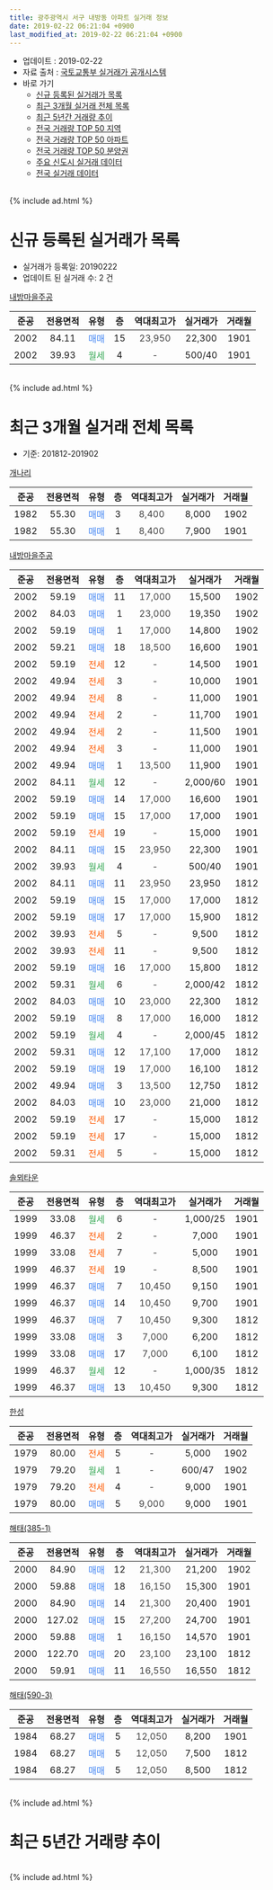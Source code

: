 ```yaml
---
title: 광주광역시 서구 내방동 아파트 실거래 정보
date: 2019-02-22 06:21:04 +0900
last_modified_at: 2019-02-22 06:21:04 +0900
---
```


* 업데이트 : 2019-02-22
* 자료 출처 : [국토교통부 실거래가 공개시스템](http://rt.molit.go.kr)
* 바로 가기
    * [신규 등록된 실거래가 목록](#신규-등록된-실거래가-목록)
    * [최근 3개월 실거래 전체 목록](#최근-3개월-실거래-전체-목록)
    * [최근 5년간 거래량 추이](#최근-5년간-거래량-추이)
    * [전국 거래량 TOP 50 지역](https://inasie.github.io/apt-trade-info/최근-3개월-전국에서-가장-거래가-많이-발생한-지역)
    * [전국 거래량 TOP 50 아파트](https://inasie.github.io/apt-trade-info/최근-3개월-전국에서-가장-거래가-많이-발생한-아파트)
    * [전국 거래량 TOP 50 분양권](https://inasie.github.io/apt-trade-info/최근-3개월-전국에서-가장-거래가-많이-발생한-분양권)
    * [주요 신도시 실거래 데이터](https://inasie.github.io/apt-trade-info/주요-신도시)
    * [전국 실거래 데이터](https://inasie.github.io/apt-trade-info/전국)
<br>
{% include ad.html %}
<br>

# 신규 등록된 실거래가 목록
* 실거래가 등록일: 20190222
* 업데이트 된 실거래 수: 2 건


[내방마을주공](https://search.naver.com/search.naver?query=%EA%B4%91%EC%A3%BC%EA%B4%91%EC%97%AD%EC%8B%9C+%EC%84%9C%EA%B5%AC+%EB%82%B4%EB%B0%A9%EB%8F%99+%EB%82%B4%EB%B0%A9%EB%A7%88%EC%9D%84%EC%A3%BC%EA%B3%B5)

|준공|전용면적|유형|층|역대최고가|실거래가|거래월|
|:---:|:---:|:---:|:---:|:---:|:---:|:---:|
|2002|84.11|<span style="color:#4285f3">매매</span>|15|<span style="color:#444444">23,950</span>|22,300|1901|
|2002|39.93|<span style="color:#34a853">월세</span>|4|<span style="color:#444444">-</span>|500/40|1901|


<br>
{% include ad.html %}
<br>

# 최근 3개월 실거래 전체 목록
* 기준: 201812-201902


[개나리](https://search.naver.com/search.naver?query=%EA%B4%91%EC%A3%BC%EA%B4%91%EC%97%AD%EC%8B%9C+%EC%84%9C%EA%B5%AC+%EB%82%B4%EB%B0%A9%EB%8F%99+%EA%B0%9C%EB%82%98%EB%A6%AC)

|준공|전용면적|유형|층|역대최고가|실거래가|거래월|
|:---:|:---:|:---:|:---:|:---:|:---:|:---:|
|1982|55.30|<span style="color:#4285f3">매매</span>|3|<span style="color:#444444">8,400</span>|8,000|1902|
|1982|55.30|<span style="color:#4285f3">매매</span>|1|<span style="color:#444444">8,400</span>|7,900|1901|

[내방마을주공](https://search.naver.com/search.naver?query=%EA%B4%91%EC%A3%BC%EA%B4%91%EC%97%AD%EC%8B%9C+%EC%84%9C%EA%B5%AC+%EB%82%B4%EB%B0%A9%EB%8F%99+%EB%82%B4%EB%B0%A9%EB%A7%88%EC%9D%84%EC%A3%BC%EA%B3%B5)

|준공|전용면적|유형|층|역대최고가|실거래가|거래월|
|:---:|:---:|:---:|:---:|:---:|:---:|:---:|
|2002|59.19|<span style="color:#4285f3">매매</span>|11|<span style="color:#444444">17,000</span>|15,500|1902|
|2002|84.03|<span style="color:#4285f3">매매</span>|1|<span style="color:#444444">23,000</span>|19,350|1902|
|2002|59.19|<span style="color:#4285f3">매매</span>|1|<span style="color:#444444">17,000</span>|14,800|1902|
|2002|59.21|<span style="color:#4285f3">매매</span>|18|<span style="color:#444444">18,500</span>|16,600|1901|
|2002|59.19|<span style="color:#ff5a00">전세</span>|12|<span style="color:#444444">-</span>|14,500|1901|
|2002|49.94|<span style="color:#ff5a00">전세</span>|3|<span style="color:#444444">-</span>|10,000|1901|
|2002|49.94|<span style="color:#ff5a00">전세</span>|8|<span style="color:#444444">-</span>|11,000|1901|
|2002|49.94|<span style="color:#ff5a00">전세</span>|2|<span style="color:#444444">-</span>|11,700|1901|
|2002|49.94|<span style="color:#ff5a00">전세</span>|2|<span style="color:#444444">-</span>|11,500|1901|
|2002|49.94|<span style="color:#ff5a00">전세</span>|3|<span style="color:#444444">-</span>|11,000|1901|
|2002|49.94|<span style="color:#4285f3">매매</span>|1|<span style="color:#444444">13,500</span>|11,900|1901|
|2002|84.11|<span style="color:#34a853">월세</span>|12|<span style="color:#444444">-</span>|2,000/60|1901|
|2002|59.19|<span style="color:#4285f3">매매</span>|14|<span style="color:#444444">17,000</span>|16,600|1901|
|2002|59.19|<span style="color:#4285f3">매매</span>|15|<span style="color:#444444">17,000</span>|17,000|1901|
|2002|59.19|<span style="color:#ff5a00">전세</span>|19|<span style="color:#444444">-</span>|15,000|1901|
|2002|84.11|<span style="color:#4285f3">매매</span>|15|<span style="color:#444444">23,950</span>|22,300|1901|
|2002|39.93|<span style="color:#34a853">월세</span>|4|<span style="color:#444444">-</span>|500/40|1901|
|2002|84.11|<span style="color:#4285f3">매매</span>|11|<span style="color:#444444">23,950</span>|23,950|1812|
|2002|59.19|<span style="color:#4285f3">매매</span>|15|<span style="color:#444444">17,000</span>|17,000|1812|
|2002|59.19|<span style="color:#4285f3">매매</span>|17|<span style="color:#444444">17,000</span>|15,900|1812|
|2002|39.93|<span style="color:#ff5a00">전세</span>|5|<span style="color:#444444">-</span>|9,500|1812|
|2002|39.93|<span style="color:#ff5a00">전세</span>|11|<span style="color:#444444">-</span>|9,500|1812|
|2002|59.19|<span style="color:#4285f3">매매</span>|16|<span style="color:#444444">17,000</span>|15,800|1812|
|2002|59.31|<span style="color:#34a853">월세</span>|6|<span style="color:#444444">-</span>|2,000/42|1812|
|2002|84.03|<span style="color:#4285f3">매매</span>|10|<span style="color:#444444">23,000</span>|22,300|1812|
|2002|59.19|<span style="color:#4285f3">매매</span>|8|<span style="color:#444444">17,000</span>|16,000|1812|
|2002|59.19|<span style="color:#34a853">월세</span>|4|<span style="color:#444444">-</span>|2,000/45|1812|
|2002|59.31|<span style="color:#4285f3">매매</span>|12|<span style="color:#444444">17,100</span>|17,000|1812|
|2002|59.19|<span style="color:#4285f3">매매</span>|19|<span style="color:#444444">17,000</span>|16,100|1812|
|2002|49.94|<span style="color:#4285f3">매매</span>|3|<span style="color:#444444">13,500</span>|12,750|1812|
|2002|84.03|<span style="color:#4285f3">매매</span>|10|<span style="color:#444444">23,000</span>|21,000|1812|
|2002|59.19|<span style="color:#ff5a00">전세</span>|17|<span style="color:#444444">-</span>|15,000|1812|
|2002|59.19|<span style="color:#ff5a00">전세</span>|17|<span style="color:#444444">-</span>|15,000|1812|
|2002|59.31|<span style="color:#ff5a00">전세</span>|5|<span style="color:#444444">-</span>|15,000|1812|

[솔뫼타운](https://search.naver.com/search.naver?query=%EA%B4%91%EC%A3%BC%EA%B4%91%EC%97%AD%EC%8B%9C+%EC%84%9C%EA%B5%AC+%EB%82%B4%EB%B0%A9%EB%8F%99+%EC%86%94%EB%AB%BC%ED%83%80%EC%9A%B4)

|준공|전용면적|유형|층|역대최고가|실거래가|거래월|
|:---:|:---:|:---:|:---:|:---:|:---:|:---:|
|1999|33.08|<span style="color:#34a853">월세</span>|6|<span style="color:#444444">-</span>|1,000/25|1901|
|1999|46.37|<span style="color:#ff5a00">전세</span>|2|<span style="color:#444444">-</span>|7,000|1901|
|1999|33.08|<span style="color:#ff5a00">전세</span>|7|<span style="color:#444444">-</span>|5,000|1901|
|1999|46.37|<span style="color:#ff5a00">전세</span>|19|<span style="color:#444444">-</span>|8,500|1901|
|1999|46.37|<span style="color:#4285f3">매매</span>|7|<span style="color:#444444">10,450</span>|9,150|1901|
|1999|46.37|<span style="color:#4285f3">매매</span>|14|<span style="color:#444444">10,450</span>|9,700|1901|
|1999|46.37|<span style="color:#4285f3">매매</span>|7|<span style="color:#444444">10,450</span>|9,300|1812|
|1999|33.08|<span style="color:#4285f3">매매</span>|3|<span style="color:#444444">7,000</span>|6,200|1812|
|1999|33.08|<span style="color:#4285f3">매매</span>|17|<span style="color:#444444">7,000</span>|6,100|1812|
|1999|46.37|<span style="color:#34a853">월세</span>|12|<span style="color:#444444">-</span>|1,000/35|1812|
|1999|46.37|<span style="color:#4285f3">매매</span>|13|<span style="color:#444444">10,450</span>|9,300|1812|


<script async src="//pagead2.googlesyndication.com/pagead/js/adsbygoogle.js"></script>
<!-- 기본 -->
<ins class="adsbygoogle"
     style="display:block"
     data-ad-client="ca-pub-2446590836940007"
     data-ad-slot="1659523306"
     data-ad-format="auto"
     data-full-width-responsive="true"></ins>
<script>
(adsbygoogle = window.adsbygoogle || []).push({});
</script>


[한성](https://search.naver.com/search.naver?query=%EA%B4%91%EC%A3%BC%EA%B4%91%EC%97%AD%EC%8B%9C+%EC%84%9C%EA%B5%AC+%EB%82%B4%EB%B0%A9%EB%8F%99+%ED%95%9C%EC%84%B1)

|준공|전용면적|유형|층|역대최고가|실거래가|거래월|
|:---:|:---:|:---:|:---:|:---:|:---:|:---:|
|1979|80.00|<span style="color:#ff5a00">전세</span>|5|<span style="color:#444444">-</span>|5,000|1902|
|1979|79.20|<span style="color:#34a853">월세</span>|1|<span style="color:#444444">-</span>|600/47|1902|
|1979|79.20|<span style="color:#ff5a00">전세</span>|4|<span style="color:#444444">-</span>|9,000|1901|
|1979|80.00|<span style="color:#4285f3">매매</span>|5|<span style="color:#444444">9,000</span>|9,000|1901|

[해태(385-1)](https://search.naver.com/search.naver?query=%EA%B4%91%EC%A3%BC%EA%B4%91%EC%97%AD%EC%8B%9C+%EC%84%9C%EA%B5%AC+%EB%82%B4%EB%B0%A9%EB%8F%99+%ED%95%B4%ED%83%9C%28385-1%29)

|준공|전용면적|유형|층|역대최고가|실거래가|거래월|
|:---:|:---:|:---:|:---:|:---:|:---:|:---:|
|2000|84.90|<span style="color:#4285f3">매매</span>|12|<span style="color:#444444">21,300</span>|21,200|1902|
|2000|59.88|<span style="color:#4285f3">매매</span>|18|<span style="color:#444444">16,150</span>|15,300|1901|
|2000|84.90|<span style="color:#4285f3">매매</span>|14|<span style="color:#444444">21,300</span>|20,400|1901|
|2000|127.02|<span style="color:#4285f3">매매</span>|15|<span style="color:#444444">27,200</span>|24,700|1901|
|2000|59.88|<span style="color:#4285f3">매매</span>|1|<span style="color:#444444">16,150</span>|14,570|1901|
|2000|122.70|<span style="color:#4285f3">매매</span>|20|<span style="color:#444444">23,100</span>|23,100|1812|
|2000|59.91|<span style="color:#4285f3">매매</span>|11|<span style="color:#444444">16,550</span>|16,550|1812|

[해태(590-3)](https://search.naver.com/search.naver?query=%EA%B4%91%EC%A3%BC%EA%B4%91%EC%97%AD%EC%8B%9C+%EC%84%9C%EA%B5%AC+%EB%82%B4%EB%B0%A9%EB%8F%99+%ED%95%B4%ED%83%9C%28590-3%29)

|준공|전용면적|유형|층|역대최고가|실거래가|거래월|
|:---:|:---:|:---:|:---:|:---:|:---:|:---:|
|1984|68.27|<span style="color:#4285f3">매매</span>|5|<span style="color:#444444">12,050</span>|8,200|1901|
|1984|68.27|<span style="color:#4285f3">매매</span>|5|<span style="color:#444444">12,050</span>|7,500|1812|
|1984|68.27|<span style="color:#4285f3">매매</span>|5|<span style="color:#444444">12,050</span>|8,500|1812|


<br>
{% include ad.html %}
<br>

# 최근 5년간 거래량 추이


<div style="width:100%;">
    <canvas id="deal_progress" height="200"></canvas>
</div>

<script>
new Chart(document.getElementById("deal_progress"), {
    type: 'line',
    data: {
        labels: ['201402','201403','201404','201405','201406','201407','201408','201409','201410','201411','201412','201501','201502','201503','201504','201505','201506','201507','201508','201509','201510','201511','201512','201601','201602','201603','201604','201605','201606','201607','201608','201609','201610','201611','201612','201701','201702','201703','201704','201705','201706','201707','201708','201709','201710','201711','201712','201801','201802','201803','201804','201805','201806','201807','201808','201809','201810','201811','201812','201901','201902'],
        datasets: [{
            label: '매매',
            pointRadius: 1,
            data: [16, 12, 21, 9, 10, 21, 14, 11, 21, 6, 19, 22, 11, 31, 17, 12, 6, 14, 13, 8, 11, 10, 6, 11, 18, 18, 14, 10, 15, 12, 27, 11, 21, 18, 13, 12, 24, 16, 11, 17, 15, 15, 15, 13, 15, 12, 15, 11, 10, 21, 19, 22, 15, 18, 22, 12, 23, 9, 18, 14, 5],
            borderColor: "rgba(255, 201, 14, 1)",
            backgroundColor: "rgba(255, 201, 14, 0.5)",
            fill: false,
            lineTension: 0
        },{
            label: '전월세',
            pointRadius: 1,
            data: [12, 12, 9, 6, 8, 11, 7, 10, 9, 13, 9, 7, 8, 16, 14, 12, 13, 6, 7, 9, 11, 5, 6, 5, 14, 15, 6, 7, 13, 11, 8, 8, 12, 8, 5, 5, 11, 5, 8, 3, 9, 6, 6, 4, 4, 10, 5, 10, 8, 7, 6, 6, 11, 7, 9, 8, 7, 7, 8, 14, 2],
            borderColor: "rgba(0, 141, 185, 1)",
            backgroundColor: "rgba(0, 141, 185, 0.5)",
            fill: false,
            lineTension: 0
        }
        ]
    },
    options: {
        responsive: true,
        title: {
            display: false
        },
        tooltips: {
            mode: 'index',
            intersect: false
        },
        hover: {
            mode: 'nearest',
            intersect: true
        },
        scales: {
            xAxes: [{
                display: true,
                scaleLabel: {
                    display: true,
                    labelString: '년/월'
                }
            }],
            yAxes: [{
                display: true,
                ticks: {
                    suggestedMin: 0,
                },
                scaleLabel: {
                    display: true,
                    labelString: '실거래 수'
                }
            }]
        }
    }
});

</script>


<br>
{% include ad.html %}
<br>

